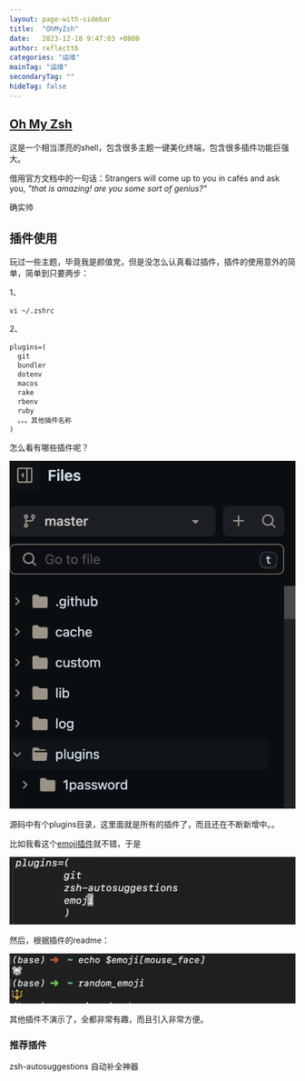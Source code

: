 ```yaml
---
layout: page-with-sidebar
title:  "OhMyZsh"
date:   2023-12-18 9:47:03 +0800
author: reflectt6
categories: "运维"
mainTag: "运维"
secondaryTag: ""
hideTag: false
---
```


## [Oh My Zsh](https://github.com/ohmyzsh/ohmyzsh/blob/master/README.md)

这是一个相当漂亮的shell，包含很多主题一键美化终端，包含很多插件功能巨强大。

借用官方文档中的一句话：Strangers will come up to you in cafés and ask you, *"that is amazing! are you some sort of genius?"*

确实帅



## 插件使用

玩过一些主题，毕竟我是颜值党，但是没怎么认真看过插件，插件的使用意外的简单，简单到只要两步：

1、

```shell
vi ~/.zshrc
```

2、

```
plugins=(
  git
  bundler
  dotenv
  macos
  rake
  rbenv
  ruby
  。。。其他插件名称
)
```

怎么看有哪些插件呢？

![image-20231218110012564](/assets/images/2023-12-18-OhMyZsh//image-20231218110012564.png)

源码中有个plugins目录，这里面就是所有的插件了，而且还在不断新增中。。

比如我看这个[emoji插件](https://github.com/ohmyzsh/ohmyzsh/blob/master/plugins/emoji/README.md)就不错，于是

![image-20231218110438013](/assets/images/2023-12-18-OhMyZsh//image-20231218110438013.png)

然后，根据插件的readme：

![image-20231218110531507](/assets/images/2023-12-18-OhMyZsh//image-20231218110531507.png)

其他插件不演示了，全都非常有趣，而且引入非常方便。



### 推荐插件

zsh-autosuggestions 自动补全神器









